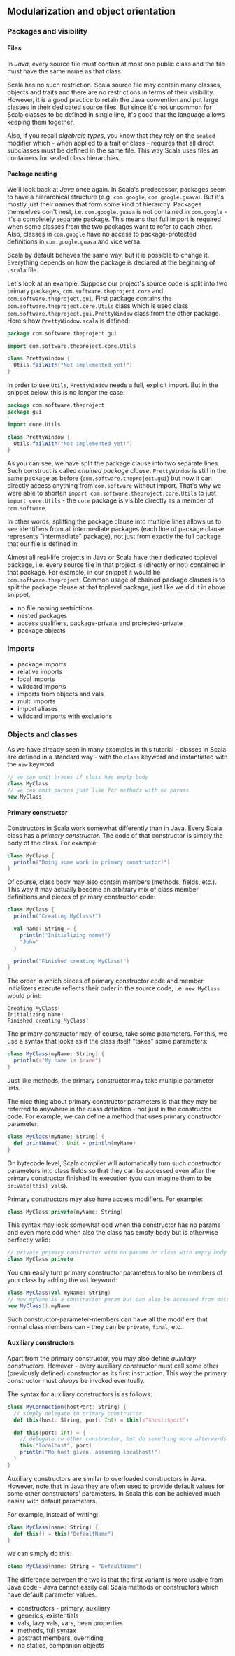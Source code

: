 ## Modularization and object orientation

### Packages and visibility

#### Files

In *Java*, every source file must contain at most one public class and the file must have the same name as that class. 

Scala has no such restriction. Scala source file may contain many classes, objects and traits and there are no restrictions in terms of their visibility. However, it is a good practice to retain the Java convention and put large classes in their dedicated source files. But since it's not uncommon for Scala classes to be defined in single line, it's good that the language allows keeping them together.

Also, if you recall *algebraic types*, you know that they rely on the `sealed` modifier which - when applied to a trait or class - requires that all direct subclasses must be defined in the same file. This way Scala uses files as containers for sealed class hierarchies.

#### Package nesting

We'll look back at *Java* once again. In Scala's predecessor, packages seem to have a hierarchical structure (e.g. `com.google`, `com.google.guava`). But it's mostly just their names that form some kind of hierarchy. Packages themselves don't nest, i.e. `com.google.guava` is not contained in `com.google` - it's a completely separate package. This means that full import is required when some classes from the two packages want to refer to each other. Also, classes in `com.google` have no access to package-protected definitions in `com.google.guava` and vice versa.

Scala by default behaves the same way, but it is possible to change it. Everything depends on how the package is declared at the beginning of `.scala` file. 

Let's look at an example. Suppose our project's source code is split into two primary packages, `com.software.theproject.core` and `com.software.theproject.gui`. First package contains the `com.software.theproject.core.Utils` class which is used class `com.software.theproject.gui.PrettyWindow` class from the other package. Here's how `PrettyWindow.scala` is defined:

```scala
package com.software.theproject.gui

import com.software.theproject.core.Utils

class PrettyWindow {
  Utils.failWith("Not implemented yet!")
}
```

In order to use `Utils`, `PrettyWindow` needs a full, explicit import. But in the snippet below, this is no longer the case:

```scala
package com.software.theproject
package gui

import core.Utils

class PrettyWindow {
  Utils.failWith("Not implemented yet!")
}
```

As you can see, we have split the package clause into two separate lines. Such construct is called *chained package clause*. `PrettyWindow` is still in the same package as before (`com.software.theproject.gui`) but now it can directly access anything from `com.software` without import. That's why we were able to shorten `import com.software.theproject.core.Utils` to just `import core.Utils` - the `core` package is visible directly as a member of `com.software`.

In other words, splitting the package clause into multiple lines allows us to see identifiers from all intermediate packages (each line of package clause represents "intermediate" package), not just from exactly the full package that our file is defined in. 

Almost all real-life projects in Java or Scala have their dedicated toplevel package, i.e. every source file in that project is (directly or not) contained in that package. For example, in our snippet it would be `com.software.theproject`. Common usage of chained package clauses is to split the package clause at that toplevel package, just like we did it in above snippet.

* no file naming restrictions
* nested packages
* access qualifiers, package-private and protected-private
* package objects

### Imports
* package imports
* relative imports
* local imports
* wildcard imports
* imports from objects and vals
* multi imports
* import aliases
* wildcard imports with exclusions

### Objects and classes

As we have already seen in many examples in this tutorial - classes in Scala are defined in a standard way - with the `class` keyword and instantiated with the `new` keyword:

```scala
// we can omit braces if class has empty body
class MyClass
// we can omit parens just like for methods with no params
new MyClass
```

#### Primary constructor

Constructors in Scala work somewhat differently than in Java. Every Scala class has a *primary constructor*. The code of that constructor is simply the body of the class. For example:

```scala
class MyClass {
  println("Doing some work in primary constructor!")
}
```

Of course, class body may also contain members (methods, fields, etc.). This way it may actually become an arbitrary mix of class member definitions and pieces of primary constructor code:

```scala
class MyClass {
  println("Creating MyClass!")

  val name: String = { 
    println("Initializing name!")
    "John"
  }

  println("Finished creating MyClass!")
}
```

The order in which pieces of primary constructor code and member initializers execute reflects their order in the source code, i.e. `new MyClass` would print:

```
Creating MyClass!
Initializing name!
Finished creating MyClass!
```

The primary constructor may, of course, take some parameters. For this, we use a syntax that looks as if the class itself "takes" some parameters:

```scala
class MyClass(myName: String) {
  println(s"My name is $name")
}
```

Just like methods, the primary constructor may take multiple parameter lists.

The nice thing about primary constructor parameters is that they may be referred to anywhere in the class definition - not just in the constructor code. For example, we can define a method that uses primary constructor parameter:

```scala
class MyClass(myName: String) {
  def printName(): Unit = println(myName)
}
```

On bytecode level, Scala compiler will automatically turn such constructor parameters into class fields so that they can be accessed even after the primary constructor finished its execution (you can imagine them to be `private[this] val`s).

Primary constructors may also have access modifiers. For example:

```scala
class MyClass private(myName: String)
```

This syntax may look somewhat odd when the constructor has no params and even more odd when also the class has empty body but is otherwise perfectly valid:

```scala
// private primary constructor with no params on class with empty body
class MyClass private
```

You can easily turn primary constructor parameters to also be members of your class by adding the `val` keyword:

```scala
class MyClass(val myName: String)
// now myName is a constructor param but can also be accessed from outside!
new MyClass().myName
```

Such constructor-parameter-members can have all the modifiers that normal class members can - they can be `private`, `final`, etc.

#### Auxiliary constructors

Apart from the primary constructor, you may also define *auxiliary constructors*. However - every auxiliary constructor must call some other (previously defined) constructor as its first instruction. This way the primary constructor must *always* be invoked eventually.

The syntax for auxiliary constructors is as follows:

```scala
class MyConnection(hostPort: String) {
  // simply delegate to primary constructor
  def this(host: String, port: Int) = this(s"$host:$port")

  def this(port: Int) = {
    // delegate to other constructor, but do something more afterwards
    this("localhost", port)
    println("No host given, assuming localhost!")
  }
}
```

Auxiliary constructors are similar to overloaded constructors in Java. However, note that in Java they are often used to provide default values for some other constructors' parameters. In Scala this can be achieved much easier with default parameters. 

For example, instead of writing:

```scala
class MyClass(name: String) {
  def this() = this("DefaultName")
}
```

we can simply do this:

```scala
class MyClass(name: String = "DefaultName")
```

The difference between the two is that the first variant is more usable from Java code - Java cannot easily call Scala methods or constructors which have default parameter values.

* constructors - primary, auxiliary
* generics, existentials
* vals, lazy vals, vars, bean properties
* methods, full syntax
* abstract members, overriding
* no statics, companion objects